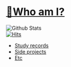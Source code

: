 # [🌟Who am I?](https://github.com/vacu9708/WHO-AM-I/blob/main/README.md)
![Github Stats](https://github-readme-stats.vercel.app/api?username=vacu9708&show_icons=true)<br>
[![Hits](https://hits.seeyoufarm.com/api/count/incr/badge.svg?url=https%3A%2F%2Fgithub.com%2Fvacu9708&count_bg=%2379C83D&title_bg=%23555555&icon=&icon_color=%23E7E7E7&title=hits&edge_flat=false)](https://hits.seeyoufarm.com)<br>

- [Study records](https://github.com/vacu9708/Fundamental-knowledge)
- [Side projects](https://github.com/vacu9708/Toy-projects)
- [Etc](https://github.com/vacu9708/Tools-etc)
